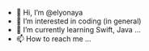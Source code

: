 - 👋 Hi, I’m @elyonaya
- 👀 I’m interested in coding (in general)
- 🌱 I’m currently learning Swift, Java ...
- 📫 How to reach me ...

<!---
elyonaya/elyonaya is a ✨ special ✨ repository because its `README.md` (this file) appears on your GitHub profile.
You can click the Preview link to take a look at your changes.
--->
